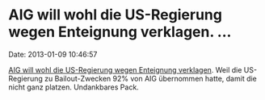AIG will wohl die US-Regierung wegen Enteignung verklagen. \...
===============================================================

Date: 2013-01-09 10:46:57

[AIG will wohl die US-Regierung wegen Enteignung
verklagen](http://dealbook.nytimes.com/2013/01/07/rescued-by-a-bailout-a-i-g-may-sue-its-savior/?hp).
Weil die US-Regierung zu Bailout-Zwecken 92% von AIG übernommen hatte,
damit die nicht ganz platzen. Undankbares Pack.

